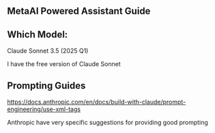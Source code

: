 ## MetaAI Powered Assistant Guide

## Which Model:
Claude Sonnet 3.5 (2025 Q1)

I have the free version of Claude Sonnet

## Prompting Guides

https://docs.anthropic.com/en/docs/build-with-claude/prompt-engineering/use-xml-tags

Anthropic have very specific suggestions for providing good prompting